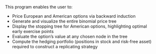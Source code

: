 This program enables the user to:

* Price European and American options via backward induction
* Generate and visualize the entire binomial price tree
* Display the stopping tree for American options, highlighting optimal early exercise points
* Evaluate the option’s value at any chosen node in the tree
* Compute the hedging portfolio (positions in stock and risk-free asset) required to construct a replicating strategy
